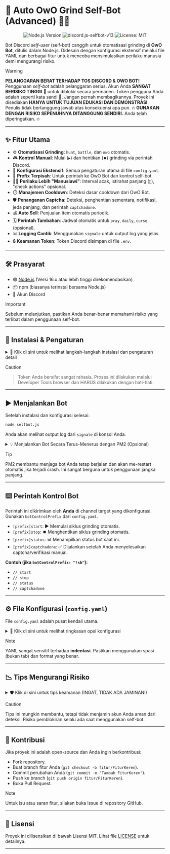 # 🤖 Auto OwO Grind Self-Bot (Advanced) 🦊✨

<p align="center">
  <img src="https://img.shields.io/badge/Node.js-16.x+-green?style=for-the-badge&logo=node.js" alt="Node.js Version">
  <img src="https://img.shields.io/badge/discord.js--selfbot--v13-Active-blue?style=for-the-badge&logo=discord" alt="discord.js-selfbot-v13">
  <img src="https://img.shields.io/badge/License-MIT-yellow?style=for-the-badge" alt="License: MIT">
</p>

Bot Discord _self-user_ (self-bot) canggih untuk otomatisasi grinding di **OwO Bot**, ditulis dalam Node.js. Didesain dengan konfigurasi ekstensif melalui file YAML dan berbagai fitur untuk mencoba mensimulasikan perilaku manusia demi mengurangi risiko.

> [!WARNING]
> **PELANGGARAN BERAT TERHADAP TOS DISCORD & OWO BOT!**
> Penggunaan _self-bot_ adalah pelanggaran serius. Akun Anda **SANGAT BERISIKO TINGGI** 🚫 untuk diblokir secara permanen. 
> Token pengguna Anda adalah seperti kata sandi 🔑. Jangan pernah membagikannya. 
> Proyek ini disediakan **HANYA UNTUK TUJUAN EDUKASI DAN DEMONSTRASI**. Penulis tidak bertanggung jawab atas konsekuensi apa pun.
> 🔥 **GUNAKAN DENGAN RISIKO SEPENUHNYA DITANGGUNG SENDIRI.** Anda telah diperingatkan. 🔥

---

## ✨ Fitur Utama

*   ⚙️ **Otomatisasi Grinding**: `hunt`, `battle`, dan `owo` otomatis.
*   🎮 **Kontrol Manual**: Mulai (`▶️`) dan hentikan (`⏹️`) grinding via perintah Discord.
*   📝 **Konfigurasi Ekstensif**: Semua pengaturan utama di file `config.yaml`.
*   🔑 **Prefix Terpisah**: Untuk perintah ke OwO Bot dan kontrol self-bot.
*   🚶‍♂️ **Perilaku Lebih "Manusiawi"**: Interval acak, istirahat panjang (`🛌`), "check actions" opsional.
*   ⏱️ **Manajemen Cooldown**: Deteksi dasar cooldown dari OwO Bot.
*   🛡️ **Penanganan Captcha**: Deteksi, penghentian sementara, notifikasi, jeda panjang, dan perintah `captchadone`.
*   💰 **Auto Sell**: Penjualan item otomatis periodik.
*   🗓️ **Perintah Tambahan**: Jadwal otomatis untuk `pray`, `daily`, `curse` (opsional).
*   📊 **Logging Cantik**: Menggunakan `signale` untuk output log yang jelas.
*   🔒 **Keamanan Token**: Token Discord disimpan di file `.env`.

---

## 🛠️ Prasyarat

*   🟢 [Node.js](https://nodejs.org/) (Versi 16.x atau lebih tinggi direkomendasikan)
*   📦 npm (biasanya terinstal bersama Node.js)
*   👤 Akun Discord

> [!IMPORTANT]
> Sebelum melanjutkan, pastikan Anda benar-benar memahami risiko yang terlibat dalam penggunaan self-bot.

---

## 🚀 Instalasi & Pengaturan

<details>
<summary>📜 Klik di sini untuk melihat langkah-langkah instalasi dan pengaturan detail</summary>

1.  **Clone atau Unduh Proyek**:
    ```bash
    git clone https://github.com/Laun0/auto-owo.git 
    cd auto-owo
    ```

2.  **Install Dependencies**:
    ```bash
    npm install
    ```

3.  **Dapatkan Token Pengguna Discord Anda**:
    *   Buka Discord di **browser**.
    *   Tekan `Ctrl+Shift+I` (Windows/Linux) atau `Cmd+Opt+I` (Mac) ➡️ Developer Tools.
    *   Tab "Network" (Jaringan) ➡️ Filter `/api` atau `messages`.
    *   Lakukan aksi apa saja di Discord.
    *   Cari request ➡️ Klik ➡️ Headers ➡️ `Authorization`. Nilainya adalah token Anda.

4.  **Konfigurasi Bot**:
    *   **Buat file `.env`**:
        Di root direktori, buat file `.env` dan isi:
        ```env
        DISCORD_TOKEN="TOKEN_PENGGUNA_DISCORD_ANDA_DI_SINI"
        ```
    *   **Edit file `config.yaml`**:
        Salin `config.example.yaml` menjadi `config.yaml` (jika ada) atau buat baru.
        Sesuaikan nilai-nilai penting:
        *   `channelId`: ID channel target. (Aktifkan Developer Mode di Discord: User Settings > Advanced > Developer Mode. Klik kanan channel > Copy ID).
        *   `owoPrefix`: Prefix OwO Bot.
        *   `botControlPrefix`: Prefix untuk kontrol self-bot.
        *   Periksa semua opsi lain seperti interval, perilaku, auto-sell, dll.

</details>

> [!CAUTION]
> > Token Anda bersifat sangat rahasia. Proses ini dilakukan melalui Developer Tools browser dan HARUS dilakukan dengan hati-hati.

---

## ▶️ Menjalankan Bot

Setelah instalasi dan konfigurasi selesai:
```bash
node selfbot.js
```
Anda akan melihat output log dari `signale` di konsol Anda.

<details>
<summary>💡 Menjalankan Bot Secara Terus-Menerus dengan PM2 (Opsional)</summary>

1.  Install PM2 global: `npm install pm2 -g`
2.  Start bot dengan PM2: `pm2 start index.js --name owo-grinder`
3.  Pantau bot: `pm2 list` atau `pm2 monit`
4.  Lihat log: `pm2 logs owo-grinder`
5.  Stop bot: `pm2 stop owo-grinder`
6.  Hapus bot dari PM2: `pm2 delete owo-grinder`

</details>

> [!TIP]
> PM2 membantu menjaga bot Anda tetap berjalan dan akan me-restart otomatis jika terjadi crash. Ini sangat berguna untuk penggunaan jangka panjang.

---

## ⌨️ Perintah Kontrol Bot

Perintah ini dikirimkan oleh **Anda** di channel target yang dikonfigurasi. Gunakan `botControlPrefix` dari `config.yaml`.

*   `[prefix]start`: ▶️ Memulai siklus grinding otomatis.
*   `[prefix]stop`: ⏹️ Menghentikan siklus grinding otomatis.
*   `[prefix]status`: 📊 Menampilkan status bot saat ini.
*   `[prefix]captchadone`: ✅ Dijalankan setelah Anda menyelesaikan captcha/verifikasi manual.

**Contoh (jika `botControlPrefix: "!sb"`):**
*   `// start`
*   `// stop`
*   `// status`
*   `// captchadone`

---

## ⚙️ File Konfigurasi (`config.yaml`)

File `config.yaml` adalah pusat kendali utama.
<details>
<summary>📄 Klik di sini untuk melihat ringkasan opsi konfigurasi</summary>

*   `channelId`: ID channel target.
*   `owoPrefix`: Prefix OwO Bot.
*   `botControlPrefix`: Prefix untuk perintah kontrol bot Anda.
*   `botSpecificSettings`:
    *   `owoBotId`: ID pengguna OwO Bot.
    *   `captchaKeywords`: Kata kunci untuk deteksi captcha.
    *   `checkActionsPool`: Perintah untuk "check action" (bisa string atau array).
*   `intervals`: Pengaturan waktu (dalam milidetik).
    *   `minGrindAction` & `maxGrindAction`: Jeda utama antar "paket" grinding.
    *   `minorActionDelayMin` & `minorActionDelayMax`: Jeda kecil antar `hunt`/`battle`/`owo`.
*   `curse`, `behavior`, `autoSell`, `captcha`, `actions`: Detail pengaturan lain.

</details>

> [!NOTE]
> YAML sangat sensitif terhadap **indentasi**. Pastikan menggunakan spasi (bukan tab) dan format yang benar.

---

## 📉 Tips Mengurangi Risiko

<details>
<summary>🛡️ Klik di sini untuk tips keamanan (INGAT, TIDAK ADA JAMINAN!)</summary>

*   🐢 **Jangan Terlalu Serakah**: Atur interval yang lebih panjang dan acak.
*   🔄 **Variasi**: Manfaatkan "check actions" dan istirahat panjang.
*   👀 **Pantau Aktif**: Awasi log dan respons OwO. Jika sering captcha, itu pertanda buruk. Hentikan atau kurangi intensitasnya.
*   🤫 **Gunakan Channel Sepi**: Hindari grinding di channel ramai atau yang diawasi ketat.
*   🌙 **Jangan Jalankan 24/7**: Bot yang berjalan non-stop sangat mencurigakan.
*   🧠 **Pahami Kodenya**: Ketahui cara kerja bot Anda.

</details>

> [!CAUTION]
> Tips ini mungkin membantu, tetapi tidak menjamin akun Anda aman dari deteksi. Risiko pemblokiran selalu ada saat menggunakan self-bot.

---

## 🤝 Kontribusi

Jika proyek ini adalah open-source dan Anda ingin berkontribusi:
*   Fork repository.
*   Buat branch fitur Anda (`git checkout -b fitur/FiturKeren`).
*   Commit perubahan Anda (`git commit -m 'Tambah FiturKeren'`).
*   Push ke branch (`git push origin fitur/FiturKeren`).
*   Buka Pull Request.

> [!NOTE]
> Untuk isu atau saran fitur, silakan buka Issue di repository GitHub.

---

## 📜 Lisensi

Proyek ini dilisensikan di bawah Lisensi MIT.
Lihat file [LICENSE](LISENCE) untuk detailnya.

---
